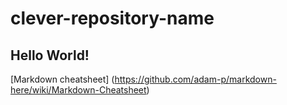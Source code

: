 # clever-repository-name

## Hello World!

[Markdown cheatsheet] (https://github.com/adam-p/markdown-here/wiki/Markdown-Cheatsheet)
